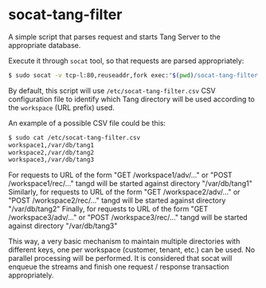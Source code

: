 # socat-tang-filter
A simple script that parses request and starts Tang Server to the appropriate database.

Execute it through `socat` tool, so that requests are parsed appropriately:

```bash
$ sudo socat -v tcp-l:80,reuseaddr,fork exec:"$(pwd)/socat-tang-filter.sh"
```

By default, this script will use `/etc/socat-tang-filter.csv` CSV configuration file to identify which Tang directory will be used according to the `workspace` (URL prefix) used.

An example of a possible CSV file could be this:

```bash
$ sudo cat /etc/socat-tang-filter.csv
workspace1,/var/db/tang1
workspace2,/var/db/tang2
workspace3,/var/db/tang3
```

For requests to URL of the form "GET /workspace1/adv/..." or "POST /workspace1/rec/..." tangd will be started against directory "/var/db/tang1"
Similarly, for requests to URL of the form "GET /workspace2/adv/..." or "POST /workspace2/rec/..." tangd will be started against directory "/var/db/tang2"
Finally, for requests to URL of the form "GET /workspace3/adv/..." or "POST /workspace3/rec/..." tangd will be started against directory "/var/db/tang3"

This way, a very basic mechanism to maintain multiple directories with different keys, one per workspace (customer, tenant, etc.) can be used.
No parallel processing will be performed. It is considered that socat will enqueue the streams and finish one request / response transaction appropriately.
